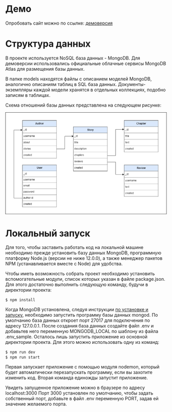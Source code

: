 Демо
================
Опробовать сайт можно по ссылке: [демоверсия](https://dowithoutink.glitch.me)

Структура данных
================
В проекте используется NoSQL база данных - MongoDB. Для демоверсии использовались официальные облачные сервисы MongoDB Atlas для размещения базы данных.

В папке models находятся файлы с описанием моделей MongoDB, аналогично описаниям таблиц в SQL база данных. Документы-экземпляры каждой модели хранятся в отдельных коллекциях, подобно записям в таблицах.

Схема отношений базы данных представлена на следующем рисунке:

![dowithoutink-db](/dowithoutink-db.png)

Локальный запуск
================
Для того, чтобы заставить работать код на локальной машине необходимо прежде установить базу данных MongoDB, программную платформу Node.js (версии не ниже 12.0.0), а также менеджер пакетов NPM (устанавливается вместе с Node) для удобства.

Чтобы иметь возможность собрать проект необходимо установить вспомогательные модули, список которых указан в файле package.json. Для этого достаточно выполнить следующую команду, будучи в директории проекта:

    $ npm install

Когда MongoDB установлена, следуя инструкции [по установке и запуску](https://docs.mongodb.com/manual/administration/install-community/), необходимо запустить программу базы данных mongod. По умолчанию база данных откроет порт 27017 для подключения по адресу 127.0.0.1. После создания база данных создайте файл .env и добавьтев него переменную MONGODB\_LOCAL по шаблону из файла .env\_sample. Осталось лишь запустить приложение из основной директории проекта. Для этого можно использовать одну из команд:

    $ npm run dev
    $ npm run start
    
Первая запускает приложение с помощью модуля nodemon, который будет автоматически перезапускать программу, если вы захотите изменить код.
Вторая команда единожды запустит приложение.

Увидеть запущенное приложение можно в браузере по адресу localhost:3000
Порт 3000 установлен по умолчанию, чтобы задать собственный порт, добавьте в файл .env переменную PORT, задав ей значение желаемого порта.
